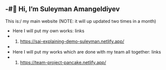 -#👋 Hi, I’m Suleyman Amangeldiyev
 --
 This is:[](https://turkmencodes.com/)/ my main website (NOTE: it will up updated two times in a month)

- Here I will put my own works: links
- 1. https://sai-explaining-demo-suleyman.netlify.app/
- 
- Here I will put my works which are done with my team all together: links
- 1. https://team-project-pancake.netlify.app/
<!---
SuleymanAmangeldiyev/SuleymanAmangeldiyev is a ✨ special ✨ repository because its `README.md` (this file) appears on your GitHub profile.
You can click the Preview link to take a look at your changes.
--->
